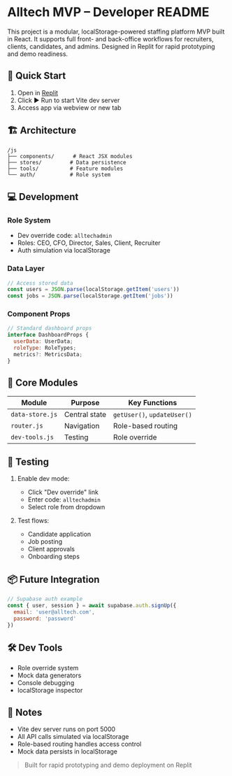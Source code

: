 
# Alltech  MVP – Developer README

This project is a modular, localStorage-powered staffing platform MVP built in React. It supports full front- and back-office workflows for recruiters, clients, candidates, and admins. Designed in Replit for rapid prototyping and demo readiness.

## 🚀 Quick Start

1. Open in [Replit](https://replit.com/@DDAlltech/AlltechMVP)
2. Click ▶️ Run to start Vite dev server
3. Access app via webview or new tab

## 🏗️ Architecture

```
/js
├── components/      # React JSX modules
├── stores/         # Data persistence 
├── tools/          # Feature modules
└── auth/           # Role system
```

## 💻 Development

### Role System
- Dev override code: `alltechadmin`
- Roles: CEO, CFO, Director, Sales, Client, Recruiter
- Auth simulation via localStorage

### Data Layer
```javascript
// Access stored data
const users = JSON.parse(localStorage.getItem('users'))
const jobs = JSON.parse(localStorage.getItem('jobs'))
```

### Component Props
```javascript
// Standard dashboard props
interface DashboardProps {
  userData: UserData;
  roleType: RoleTypes;
  metrics?: MetricsData;
}
```

## 🔧 Core Modules

| Module | Purpose | Key Functions |
|--------|----------|--------------|
| `data-store.js` | Central state | `getUser()`, `updateUser()` |
| `router.js` | Navigation | Role-based routing |
| `dev-tools.js` | Testing | Role override |

## 🧪 Testing

1. Enable dev mode:
   - Click "Dev override" link
   - Enter code: `alltechadmin`
   - Select role from dropdown

2. Test flows:
   - Candidate application
   - Job posting
   - Client approvals
   - Onboarding steps

## 📦 Future Integration

```javascript
// Supabase auth example
const { user, session } = await supabase.auth.signUp({
  email: 'user@alltech.com',
  password: 'password'
})
```

## 🛠️ Dev Tools

- Role override system
- Mock data generators
- Console debugging
- localStorage inspector

## 📝 Notes

- Vite dev server runs on port 5000
- All API calls simulated via localStorage
- Role-based routing handles access control
- Mock data persists in localStorage

> Built for rapid prototyping and demo deployment on Replit
